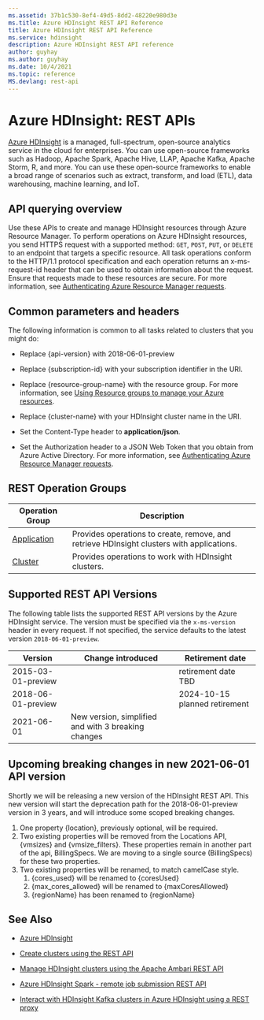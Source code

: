 ```yaml
---
ms.assetid: 37b1c530-8ef4-49d5-8dd2-48220e980d3e
ms.title: Azure HDInsight REST API Reference
title: Azure HDInsight REST API Reference
ms.service: hdinsight
description: Azure HDInsight REST API reference
author: guyhay
ms.author: guyhay
ms.date: 10/4/2021
ms.topic: reference
MS.devlang: rest-api
---
```


# Azure HDInsight: REST APIs

[Azure HDInsight](/Azure/HDInsight/hdinsight-overview) is a managed, full-spectrum, open-source analytics service in the cloud for enterprises. You can use open-source frameworks such as Hadoop, Apache Spark, Apache Hive, LLAP, Apache Kafka, Apache Storm, R, and more.  You can use these open-source frameworks to enable a broad range of scenarios such as extract, transform, and load (ETL), data warehousing, machine learning, and IoT.  

## API querying overview

Use these APIs to create and manage HDInsight resources through Azure Resource Manager. To perform operations on Azure HDInsight resources, you send HTTPS request with a supported method: `GET`, `POST`, `PUT`, or `DELETE` to an endpoint that targets a specific resource.  All task operations conform to the HTTP/1.1 protocol specification and each operation returns an x-ms-request-id header that can be used to obtain information about the request. Ensure that requests made to these resources are secure. For more information, see [Authenticating Azure Resource Manager requests](https://msdn.microsoft.com/library/azure/dn790557.aspx).  

## Common parameters and headers

 The following information is common to all tasks related to clusters that you might do:  
  
* Replace {api-version} with 2018-06-01-preview
  
* Replace {subscription-id} with your subscription identifier in the URI.  
  
* Replace {resource-group-name} with the resource group. For more information, see [Using Resource groups to manage your Azure resources](https://azure.microsoft.com/documentation/articles/azure-preview-portal-using-resource-groups/).  
  
* Replace {cluster-name} with your HDInsight cluster name in the URI.  
  
* Set the Content-Type header to **application/json**.  
  
* Set the Authorization header to a JSON Web Token that you obtain from Azure Active Directory. For more information, see [Authenticating Azure Resource Manager requests](https://msdn.microsoft.com/library/azure/dn790557.aspx). 

## REST Operation Groups

| Operation Group | Description |
|-----------------|-------------|
|[Application](hdinsight-application.md)| Provides operations to create, remove, and retrieve HDInsight clusters with applications. |
|[Cluster](hdinsight-cluster.md) | Provides operations to work with HDInsight clusters. |  

## Supported REST API Versions

The following table lists the supported REST API versions by the Azure HDInsight service. The version must be specified via the `x-ms-version` header in every request. If not specified, the service defaults to the latest version `2018-06-01-preview`.

|Version|Change introduced|Retirement date|  
|-------------|---------------------|-----------------------|
|2015-03-01-preview || retirement date TBD
|2018-06-01-preview||2024-10-15 planned retirement
|2021-06-01| New version, simplified and with 3 breaking changes

## Upcoming breaking changes in new 2021-06-01 API version

Shortly we will be releasing a new version of the HDInsight REST API.  This new version will start the deprecation path for the 2018-06-01-preview version in 3 years, and will introduce some scoped breaking changes.

1. One property {location}, previously optional, will be required.
2. Two existing properties will be removed from the Locations API, {vmsizes} and {vmsize_filters}.  These properties remain in another part of the api, BillingSpecs.  We are moving to a single source (BillingSpecs) for these two properties.
3. Two existing properties will be renamed, to match camelCase style.
   1. {cores_used} will be renamed to {coresUsed}
   1. {max_cores_allowed} will be renamed to {maxCoresAllowed}
   1. {regionName} has been renamed to {regionName}

## See Also

* [Azure HDInsight](/Azure/HDInsight/hdinsight-overview)

* [Create clusters using the REST API](/azure/hdinsight/hdinsight-hadoop-create-linux-clusters-curl-rest)

* [Manage HDInsight clusters using the Apache Ambari REST API](/azure/hdinsight/hdinsight-hadoop-manage-ambari-rest-api)

* [Azure HDInsight Spark - remote job submission REST API](/rest/api/hdinsightspark/)

* [Interact with HDInsight Kafka clusters in Azure HDInsight using a REST proxy](/azure/hdinsight/kafka/rest-proxy)